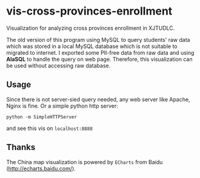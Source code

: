 # vis-cross-provinces-enrollment

Visualization for analyzing cross provinces enrollment in XJTUDLC.

The old version of this program using MySQL to query students' raw data 
which was stored in a local MySQL database which is not suitable to migrated to internet. 
I exported some PII-free data from raw data and using **AlaSQL** to handle the query on web page.
Therefore, this visualization can be used without accessing raw database.

## Usage

Since there is not server-sied query needed, any web server like Apache, Nginx is fine.
Or a simple python http server:

    python -m SimpleHTTPServer

and see this vis on `localhost:8888`

## Thanks

The China map visualization is powered by `ECharts` from Baidu (http://echarts.baidu.com/).
